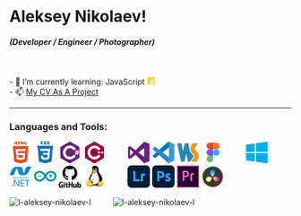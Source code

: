 <body>
    <h1 align="left">Aleksey Nikolaev!</h1>
    <h5>(Developer / Engineer / Photographer)</h5>
    <br>
    <p>
        - 🌱 I’m currently learning: JavaScript
        <img src="ICONS/JS.svg" alt="JavaScript" height="14" width="14"/>
        <br>
        - 📫 <a href="https://l-aleksey-nikolaev-l.github.io/CV">My CV As A Project</a>
    </p>
    <hr align="left">
    <h3>Languages and Tools:</h3>
    <p>
        <img src="/ICONS/HTML5.svg" alt="html5" width="40" height="40"/>
        <img src="/ICONS/CSS3.svg" alt="css3" width="40" height="40"/>
        <img src="/ICONS/CCharp.svg" alt="csharp" width="40" height="40"/>
        <img src="/ICONS/CPP.svg" alt="cplusplus" width="40" height="40"/>
        &#160;&#160;&#160;&#160;&#160;&#160;&#160;&#160;
        <img src="/ICONS/VS.svg" alt="c" width="40" height="40"/>
        <img src="/ICONS/VSCode.svg" alt="c" width="40" height="40"/>
        <img src="/ICONS/WebStorm.svg" alt="c" width="40" height="40"/>
        <img src="/ICONS/Figma.svg" alt="c" width="40" height="40"/>
        &#160;&#160;&#160;&#160;&#160;&#160;&#160;&#160;
        <img src="/ICONS/Windows.svg" alt="Windows" width="40" height="40" />
        <img src="/ICONS/DotNet.svg" alt="dotnet" width="40" height="40" />
        <img src="/ICONS/Arduino.svg" alt="arduino" width="40" height="40" />
        <img src="/ICONS/GitHub.svg" alt="git" width="40" height="40" />
        <img src="/ICONS/Linux.svg" alt="linux" width="40" height="40" />
        &#160;&#160;&#160;&#160;&#160;&#160;&#160;&#160;
        <img src="/ICONS/LR.svg" alt="LightRoom" width="40" height="40" />
        <img src="/ICONS/PS.svg" alt="photoshop" width="40" height="40" />
        <img src="/ICONS/PR.svg" alt="Premiere Pro" width="40" height="40" />
        <img src="/ICONS/DaVinci.svg" alt="DaVinci Resolve" width="40" height="40" />
    </p>
    <p align="left">
        <img height="185" src="https://github-readme-stats.vercel.app/api/top-langs?username=l-aleksey-nikolaev-l&show_icons=true&locale=en&layout=compact" alt="l-aleksey-nikolaev-l"/>
        &#160;&#160;&#160;&#160;&#160;&#160;&#160;&#160;
        <img height="185" src="https://github-readme-streak-stats.herokuapp.com/?user=l-aleksey-nikolaev-l&" alt="l-aleksey-nikolaev-l"/>
    </p>
</body>






